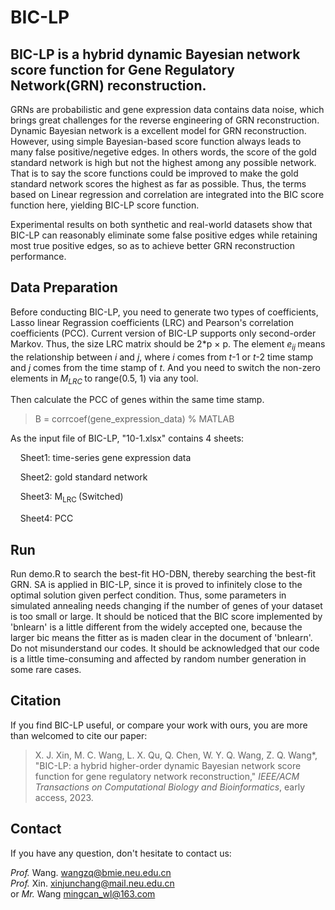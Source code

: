 # BIC-LP

## BIC-LP is a hybrid dynamic Bayesian network score function for Gene Regulatory Network(GRN) reconstruction.

GRNs are probabilistic and gene expression data contains data noise, which brings great challenges for the reverse engineering of GRN reconstruction. Dynamic Bayesian network is a excellent model for GRN reconstruction. However, using simple Bayesian-based score function always leads to many false positive/negetive edges. In others words, the score of the gold standard network is high but not the highest among any possible network. That is to say the score functions could be improved to make the gold standard network scores the highest as far as possible. Thus, the terms based on Linear regression and correlation are integrated into the BIC score function here, yielding BIC-LP score function.

Experimental results on both synthetic and real-world datasets show that BIC-LP can reasonably eliminate some false positive edges while retaining most true positive edges, so as to achieve better GRN reconstruction performance. 

## Data Preparation

Before conducting BIC-LP, you need to generate two types of coefficients, Lasso linear Regrassion coefficients (LRC) and Pearson's correlation coefficients (PCC). Current version of BIC-LP supports only second-order Markov. Thus, the size LRC matrix should be 2*p × p. The element _e<sub>ij </sub>_ means the relationship between _i_ and _j_, where _i_ comes from _t_-1 or _t_-2 time stamp and _j_ comes from the time stamp of _t_. And you need to switch the non-zero elements in _M<sub>LRC </sub>_ to range(0.5, 1) via any tool. 

Then calculate the PCC of genes within the same time stamp. 
> B = corrcoef(gene_expression_data)   % MATLAB

As the input file of BIC-LP, "10-1.xlsx" contains 4 sheets:

&nbsp;&nbsp;&nbsp;&nbsp;Sheet1: time-series gene expression data

&nbsp;&nbsp;&nbsp;&nbsp;Sheet2: gold standard network

&nbsp;&nbsp;&nbsp;&nbsp;Sheet3: M<sub>LRC </sub> (Switched)

&nbsp;&nbsp;&nbsp;&nbsp;Sheet4: PCC 

## Run

Run demo.R to search the best-fit HO-DBN, thereby searching the best-fit GRN. SA is applied in BIC-LP, since it is proved to infinitely close to the optimal solution given perfect condition. Thus, some parameters in simulated annealing needs changing if the number of genes of your dataset is too small or large. It should be noticed that the BIC score implemented by 'bnlearn' is a little different from the widely accepted one, because the larger bic means the fitter as is maden clear in the document of 'bnlearn'. Do not misunderstand our codes. It should be acknowledged that our code is a little time-consuming and affected by random number generation in some rare cases. 

## Citation

If you find BIC-LP useful, or compare your work with ours, you are more than welcomed to cite our paper:

> X. J. Xin, M. C. Wang, L. X. Qu, Q. Chen, W. Y. Q. Wang, Z. Q. Wang*, "BIC-LP: a hybrid higher-order dynamic Bayesian network score function for gene regulatory network reconstruction,"  _IEEE/ACM Transactions on Computational Biology and Bioinformatics_, early access, 2023.

## Contact
If you have any question, don't hesitate to contact us: 

*Prof.* Wang. wangzq@bmie.neu.edu.cn\
*Prof.* Xin. xinjunchang@mail.neu.edu.cn\
or *Mr.* Wang mingcan_wl@163.com

